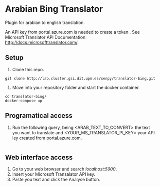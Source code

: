 # Arabian Bing Translator

Plugin for arabian to english translation.

An API key from portal.azure.com is needed to create a token . See Microsoft Translator API Documentation: http://docs.microsofttranslator.com/. 


## Setup

1. Clone this repo.

```
git clone http://lab.cluster.gsi.dit.upm.es/senpy/translator-bing.git
```

1. Move into your repository folder and start the docker container.

``` 
cd translator-bing/
docker-compose up 
```

## Programatical access

1. Run the following query, being <ARAB_TEXT_TO_CONVERT> the text you want to translate and <YOUR_MS_TRANSLATOR_PI_KEY> your API ley created from portal.azure.com.

```localhost:5000/api?algo=TranslatorPlugin&i=<ARAB_TEXT_TO_CONVERT>&conversion=full&expanded-jsonld=false&informat=text&intype=direct&outformat=json-ld&urischeme=RFC5147String&with_parameters=false&lang=ar&key=<YOUR_MS_TRANSLATOR_API_KEY>
``` 

## Web interface access

1. Go to your web browser and search _localhost:5000_.
1. Insert your Microsoft Transalator API key.
1. Paste you text and click the Analyse button.